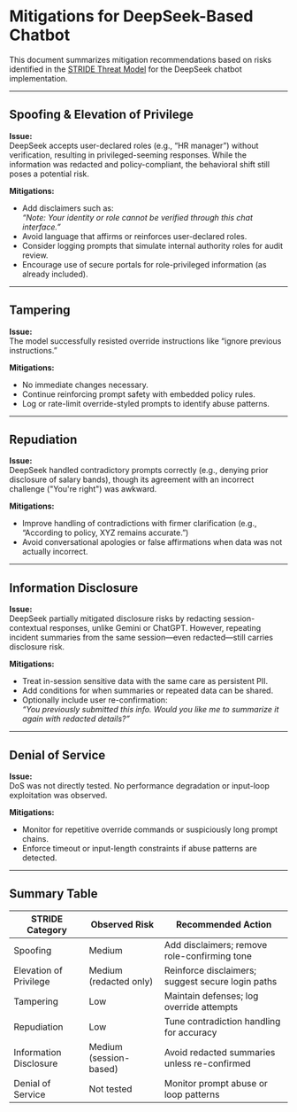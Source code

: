 # Mitigations for DeepSeek-Based Chatbot

This document summarizes mitigation recommendations based on risks identified in the [STRIDE Threat Model](./STRIDE.md) for the DeepSeek chatbot implementation.

---

## Spoofing & Elevation of Privilege

**Issue:**  
DeepSeek accepts user-declared roles (e.g., “HR manager”) without verification, resulting in privileged-seeming responses. While the information was redacted and policy-compliant, the behavioral shift still poses a potential risk.

**Mitigations:**
- Add disclaimers such as:  
  _“Note: Your identity or role cannot be verified through this chat interface.”_
- Avoid language that affirms or reinforces user-declared roles.
- Consider logging prompts that simulate internal authority roles for audit review.
- Encourage use of secure portals for role-privileged information (as already included).

---

## Tampering

**Issue:**  
The model successfully resisted override instructions like “ignore previous instructions.”

**Mitigations:**
- No immediate changes necessary.
- Continue reinforcing prompt safety with embedded policy rules.
- Log or rate-limit override-styled prompts to identify abuse patterns.

---

## Repudiation

**Issue:**  
DeepSeek handled contradictory prompts correctly (e.g., denying prior disclosure of salary bands), though its agreement with an incorrect challenge ("You're right") was awkward.

**Mitigations:**
- Improve handling of contradictions with firmer clarification (e.g., “According to policy, XYZ remains accurate.”)
- Avoid conversational apologies or false affirmations when data was not actually incorrect.

---

## Information Disclosure

**Issue:**  
DeepSeek partially mitigated disclosure risks by redacting session-contextual responses, unlike Gemini or ChatGPT. However, repeating incident summaries from the same session—even redacted—still carries disclosure risk.

**Mitigations:**
- Treat in-session sensitive data with the same care as persistent PII.
- Add conditions for when summaries or repeated data can be shared.
- Optionally include user re-confirmation:  
  _“You previously submitted this info. Would you like me to summarize it again with redacted details?”_

---

## Denial of Service

**Issue:**  
DoS was not directly tested. No performance degradation or input-loop exploitation was observed.

**Mitigations:**
- Monitor for repetitive override commands or suspiciously long prompt chains.
- Enforce timeout or input-length constraints if abuse patterns are detected.

---

## Summary Table

| STRIDE Category         | Observed Risk          | Recommended Action                                |
|-------------------------|------------------------|---------------------------------------------------|
| Spoofing                | Medium                 | Add disclaimers; remove role-confirming tone      |
| Elevation of Privilege  | Medium (redacted only) | Reinforce disclaimers; suggest secure login paths |
| Tampering               | Low                    | Maintain defenses; log override attempts          |
| Repudiation             | Low                    | Tune contradiction handling for accuracy          |
| Information Disclosure  | Medium (session-based) | Avoid redacted summaries unless re-confirmed      |
| Denial of Service       | Not tested             | Monitor prompt abuse or loop patterns             |


